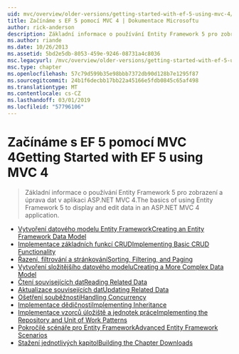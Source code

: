 ```yaml
---
uid: mvc/overview/older-versions/getting-started-with-ef-5-using-mvc-4/index
title: Začínáme s EF 5 pomocí MVC 4 | Dokumentace Microsoftu
author: rick-anderson
description: Základní informace o používání Entity Framework 5 pro zobrazení a úprava dat v aplikaci ASP.NET MVC 4.
ms.author: riande
ms.date: 10/26/2013
ms.assetid: 5bd2e5db-8053-459e-9246-08731a4c8036
msc.legacyurl: /mvc/overview/older-versions/getting-started-with-ef-5-using-mvc-4
msc.type: chapter
ms.openlocfilehash: 57c79d599b35e98bbb7372db90d128b7e1295f87
ms.sourcegitcommit: 24b1f6decbb17bb22a45166e5fdb0845c65af498
ms.translationtype: MT
ms.contentlocale: cs-CZ
ms.lasthandoff: 03/01/2019
ms.locfileid: "57796106"
---
```

<a name="getting-started-with-ef-5-using-mvc-4"></a><span data-ttu-id="1bf49-103">Začínáme s EF 5 pomocí MVC 4</span><span class="sxs-lookup"><span data-stu-id="1bf49-103">Getting Started with EF 5 using MVC 4</span></span>
====================
> <span data-ttu-id="1bf49-104">Základní informace o používání Entity Framework 5 pro zobrazení a úprava dat v aplikaci ASP.NET MVC 4.</span><span class="sxs-lookup"><span data-stu-id="1bf49-104">The basics of using Entity Framework 5 to display and edit data in an ASP.NET MVC 4 application.</span></span>


- [<span data-ttu-id="1bf49-105">Vytvoření datového modelu Entity Framework</span><span class="sxs-lookup"><span data-stu-id="1bf49-105">Creating an Entity Framework Data Model</span></span>](creating-an-entity-framework-data-model-for-an-asp-net-mvc-application.md)
- [<span data-ttu-id="1bf49-106">Implementace základních funkcí CRUD</span><span class="sxs-lookup"><span data-stu-id="1bf49-106">Implementing Basic CRUD Functionality</span></span>](implementing-basic-crud-functionality-with-the-entity-framework-in-asp-net-mvc-application.md)
- [<span data-ttu-id="1bf49-107">Řazení, filtrování a stránkování</span><span class="sxs-lookup"><span data-stu-id="1bf49-107">Sorting, Filtering, and Paging</span></span>](sorting-filtering-and-paging-with-the-entity-framework-in-an-asp-net-mvc-application.md)
- [<span data-ttu-id="1bf49-108">Vytvoření složitějšího datového modelu</span><span class="sxs-lookup"><span data-stu-id="1bf49-108">Creating a More Complex Data Model</span></span>](creating-a-more-complex-data-model-for-an-asp-net-mvc-application.md)
- [<span data-ttu-id="1bf49-109">Čtení souvisejících dat</span><span class="sxs-lookup"><span data-stu-id="1bf49-109">Reading Related Data</span></span>](reading-related-data-with-the-entity-framework-in-an-asp-net-mvc-application.md)
- [<span data-ttu-id="1bf49-110">Aktualizace souvisejících dat</span><span class="sxs-lookup"><span data-stu-id="1bf49-110">Updating Related Data</span></span>](updating-related-data-with-the-entity-framework-in-an-asp-net-mvc-application.md)
- [<span data-ttu-id="1bf49-111">Ošetření souběžnosti</span><span class="sxs-lookup"><span data-stu-id="1bf49-111">Handling Concurrency</span></span>](handling-concurrency-with-the-entity-framework-in-an-asp-net-mvc-application.md)
- [<span data-ttu-id="1bf49-112">Implementace dědičnosti</span><span class="sxs-lookup"><span data-stu-id="1bf49-112">Implementing Inheritance</span></span>](implementing-inheritance-with-the-entity-framework-in-an-asp-net-mvc-application.md)
- [<span data-ttu-id="1bf49-113">Implementace vzorců úložiště a jednotek práce</span><span class="sxs-lookup"><span data-stu-id="1bf49-113">Implementing the Repository and Unit of Work Patterns</span></span>](implementing-the-repository-and-unit-of-work-patterns-in-an-asp-net-mvc-application.md)
- [<span data-ttu-id="1bf49-114">Pokročilé scénáře pro Entity Framework</span><span class="sxs-lookup"><span data-stu-id="1bf49-114">Advanced Entity Framework Scenarios</span></span>](advanced-entity-framework-scenarios-for-an-mvc-web-application.md)
- [<span data-ttu-id="1bf49-115">Stažení jednotlivých kapitol</span><span class="sxs-lookup"><span data-stu-id="1bf49-115">Building the Chapter Downloads</span></span>](building-the-ef5-mvc4-chapter-downloads.md)
